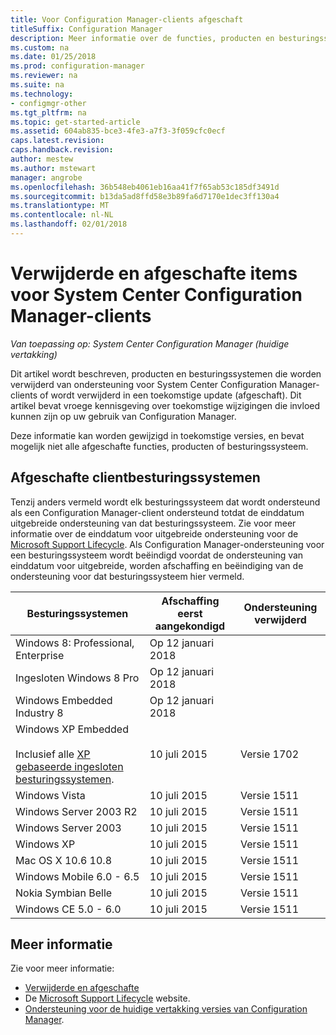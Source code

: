 ```yaml
---
title: Voor Configuration Manager-clients afgeschaft
titleSuffix: Configuration Manager
description: Meer informatie over de functies, producten en besturingssystemen die door System Center Configuration Manager biedt geen ondersteuning voor clients.
ms.custom: na
ms.date: 01/25/2018
ms.prod: configuration-manager
ms.reviewer: na
ms.suite: na
ms.technology:
- configmgr-other
ms.tgt_pltfrm: na
ms.topic: get-started-article
ms.assetid: 604ab835-bce3-4fe3-a7f3-3f059cfc0ecf
caps.latest.revision: 
caps.handback.revision: 
author: mestew
ms.author: mstewart
manager: angrobe
ms.openlocfilehash: 36b548eb4061eb16aa41f7f65ab53c185df3491d
ms.sourcegitcommit: b13da5ad8ffd58e3b89fa6d7170e1dec3ff130a4
ms.translationtype: MT
ms.contentlocale: nl-NL
ms.lasthandoff: 02/01/2018
---
```

# <a name="removed-and-deprecated-items-for-system-center-configuration-manager-clients"></a>Verwijderde en afgeschafte items voor System Center Configuration Manager-clients

*Van toepassing op: System Center Configuration Manager (huidige vertakking)*

Dit artikel wordt beschreven, producten en besturingssystemen die worden verwijderd van ondersteuning voor System Center Configuration Manager-clients of wordt verwijderd in een toekomstige update (afgeschaft). Dit artikel bevat vroege kennisgeving over toekomstige wijzigingen die invloed kunnen zijn op uw gebruik van Configuration Manager.  

Deze informatie kan worden gewijzigd in toekomstige versies, en bevat mogelijk niet alle afgeschafte functies, producten of besturingssysteem.  

## <a name="deprecated-client-operating-systems"></a>Afgeschafte clientbesturingssystemen  

 Tenzij anders vermeld wordt elk besturingssysteem dat wordt ondersteund als een Configuration Manager-client ondersteund totdat de einddatum uitgebreide ondersteuning van dat besturingssysteem. Zie voor meer informatie over de einddatum voor uitgebreide ondersteuning voor de [Microsoft Support Lifecycle](https://support.microsoft.com/lifecycle). Als Configuration Manager-ondersteuning voor een besturingssysteem wordt beëindigd voordat de ondersteuning van einddatum voor uitgebreide, worden afschaffing en beëindiging van de ondersteuning voor dat besturingssysteem hier vermeld.  

|**Besturingssystemen**|**Afschaffing eerst aangekondigd**|**Ondersteuning verwijderd**|  
|-|-|-|
|Windows 8: Professional, Enterprise|Op 12 januari 2018||
|Ingesloten Windows 8 Pro|Op 12 januari 2018||
|Windows Embedded Industry 8|Op 12 januari 2018||
|Windows XP Embedded <br><br> Inclusief alle [XP gebaseerde ingesloten besturingssystemen](/sccm/core/plan-design/configs/supported-operating-systems-for-clients-and-devices#windows-embedded-computers).|10 juli 2015|Versie 1702| 
|Windows Vista|10 juli 2015|Versie 1511| 
|Windows Server 2003 R2|10 juli 2015|Versie 1511|
|Windows Server 2003|10 juli 2015|Versie 1511|   
|Windows XP|10 juli 2015|Versie 1511|  
|Mac OS X 10.6 10.8|10 juli 2015|Versie 1511|  
|Windows Mobile 6.0 - 6.5|10 juli 2015|Versie 1511|  
|Nokia Symbian Belle|10 juli 2015|Versie 1511|  
|Windows CE 5.0 - 6.0|10 juli 2015|Versie 1511|  


## <a name="more-information"></a>Meer informatie
Zie voor meer informatie:
 - [Verwijderde en afgeschafte](/sccm/core/plan-design/changes/deprecated/removed-and-deprecated)
 - De [Microsoft Support Lifecycle](https://support.microsoft.com/lifecycle) website.
 - [Ondersteuning voor de huidige vertakking versies van Configuration Manager](/sccm/core/servers/manage/current-branch-versions-supported).